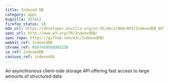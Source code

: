 ```yaml
---
title: Indexed DB
category: apps
bugzilla: 553412
firefox_status: 10
mdn_url: https://developer.mozilla.org/en-US/docs/Web/API/IndexedDB_API
spec_url: http://www.w3.org/TR/IndexedDB/
spec_repo: https://github.com/w3c/IndexedDB/
webkit_ref: IndexedDB
chrome_ref: 6507459568992256
ie_ref: IndexedDB
caniuse_ref: indexeddb
---
```


An asynchronous client-side storage API offering fast access to large amounts of structured data
